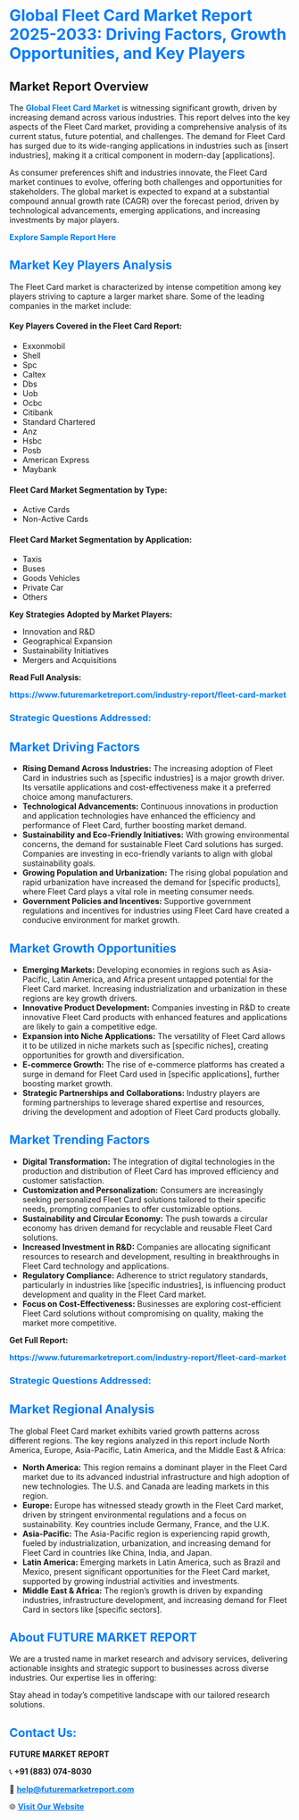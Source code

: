 <h1 style="color: #007BFF;">Global Fleet Card Market Report 2025-2033: Driving Factors, Growth Opportunities, and Key Players</h1>

<section id="overview">
<h2>Market Report Overview</h2>
<p>The <a href="https://www.futuremarketreport.com/industry-report/fleet-card-market" style="color: #007BFF; text-decoration: none;"><strong>Global Fleet Card Market</strong></a> is witnessing significant growth, driven by increasing demand across various industries. This report delves into the key aspects of the Fleet Card market, providing a comprehensive analysis of its current status, future potential, and challenges. The demand for Fleet Card has surged due to its wide-ranging applications in industries such as [insert industries], making it a critical component in modern-day [applications].</p>
<p>As consumer preferences shift and industries innovate, the Fleet Card market continues to evolve, offering both challenges and opportunities for stakeholders. The global market is expected to expand at a substantial compound annual growth rate (CAGR) over the forecast period, driven by technological advancements, emerging applications, and increasing investments by major players.</p>
</section>

<section id="overview">
<p><a href="https://www.futuremarketreport.com/request-sample/reportId=30315" style="color: #007BFF; text-decoration: none;"><strong>Explore Sample Report Here</strong></a></p>
</section>

<section id="key-players">
<h2 style="color: #007BFF;">Market Key Players Analysis</h2>
<p>The Fleet Card market is characterized by intense competition among key players striving to capture a larger market share. Some of the leading companies in the market include:</p>
<h4>Key Players Covered in the Fleet Card Report:</h4>
<ul><li>Exxonmobil</li><li>Shell</li><li>Spc</li><li>Caltex</li><li>Dbs</li><li>Uob</li><li>Ocbc</li><li>Citibank</li><li>Standard Chartered</li><li>Anz</li><li>Hsbc</li><li>Posb</li><li>American Express</li><li>Maybank</li></ul>
<h4>Fleet Card Market Segmentation by Type:</h4>
<ul><li>Active Cards</li><li>Non-Active Cards</li></ul>

<h4>Fleet Card Market Segmentation by Application:</h4>
<ul><li>Taxis</li><li>Buses</li><li>Goods Vehicles</li><li>Private Car</li><li>Others</li></ul>
<p><strong>Key Strategies Adopted by Market Players:</strong></p>
<ul>
<li>Innovation and R&D</li>
<li>Geographical Expansion</li>
<li>Sustainability Initiatives</li>
<li>Mergers and Acquisitions</li>
</ul>
</section>

<section>
<p><strong>Read Full Analysis: </strong></p><a href="https://www.futuremarketreport.com/industry-report/fleet-card-market" style="color: #007BFF; text-decoration: none;"><strong>https://www.futuremarketreport.com/industry-report/fleet-card-market</strong></a>
<h3 style="color: #007BFF;">Strategic Questions Addressed:</h3>
</section>

<section id="driving-factors">
<h2 style="color: #007BFF;">Market Driving Factors</h2>
<ul>
<li><strong>Rising Demand Across Industries:</strong> The increasing adoption of Fleet Card in industries such as [specific industries] is a major growth driver. Its versatile applications and cost-effectiveness make it a preferred choice among manufacturers.</li>
<li><strong>Technological Advancements:</strong> Continuous innovations in production and application technologies have enhanced the efficiency and performance of Fleet Card, further boosting market demand.</li>
<li><strong>Sustainability and Eco-Friendly Initiatives:</strong> With growing environmental concerns, the demand for sustainable Fleet Card solutions has surged. Companies are investing in eco-friendly variants to align with global sustainability goals.</li>
<li><strong>Growing Population and Urbanization:</strong> The rising global population and rapid urbanization have increased the demand for [specific products], where Fleet Card plays a vital role in meeting consumer needs.</li>
<li><strong>Government Policies and Incentives:</strong> Supportive government regulations and incentives for industries using Fleet Card have created a conducive environment for market growth.</li>
</ul>
</section>

<section id="growth-opportunities">
<h2 style="color: #007BFF;">Market Growth Opportunities</h2>
<ul>
<li><strong>Emerging Markets:</strong> Developing economies in regions such as Asia-Pacific, Latin America, and Africa present untapped potential for the Fleet Card market. Increasing industrialization and urbanization in these regions are key growth drivers.</li>
<li><strong>Innovative Product Development:</strong> Companies investing in R&D to create innovative Fleet Card products with enhanced features and applications are likely to gain a competitive edge.</li>
<li><strong>Expansion into Niche Applications:</strong> The versatility of Fleet Card allows it to be utilized in niche markets such as [specific niches], creating opportunities for growth and diversification.</li>
<li><strong>E-commerce Growth:</strong> The rise of e-commerce platforms has created a surge in demand for Fleet Card used in [specific applications], further boosting market growth.</li>
<li><strong>Strategic Partnerships and Collaborations:</strong> Industry players are forming partnerships to leverage shared expertise and resources, driving the development and adoption of Fleet Card products globally.</li>
</ul>
</section>

<section id="trending-factors">
<h2 style="color: #007BFF;">Market Trending Factors</h2>
<ul>
<li><strong>Digital Transformation:</strong> The integration of digital technologies in the production and distribution of Fleet Card has improved efficiency and customer satisfaction.</li>
<li><strong>Customization and Personalization:</strong> Consumers are increasingly seeking personalized Fleet Card solutions tailored to their specific needs, prompting companies to offer customizable options.</li>
<li><strong>Sustainability and Circular Economy:</strong> The push towards a circular economy has driven demand for recyclable and reusable Fleet Card solutions.</li>
<li><strong>Increased Investment in R&D:</strong> Companies are allocating significant resources to research and development, resulting in breakthroughs in Fleet Card technology and applications.</li>
<li><strong>Regulatory Compliance:</strong> Adherence to strict regulatory standards, particularly in industries like [specific industries], is influencing product development and quality in the Fleet Card market.</li>
<li><strong>Focus on Cost-Effectiveness:</strong> Businesses are exploring cost-efficient Fleet Card solutions without compromising on quality, making the market more competitive.</li>
</ul>
</section>

<section>
<p><strong>Get Full Report: </strong></p><a href="https://www.futuremarketreport.com/industry-report/fleet-card-market" style="color: #007BFF; text-decoration: none;"><strong>https://www.futuremarketreport.com/industry-report/fleet-card-market</strong></a>
<h3 style="color: #007BFF;">Strategic Questions Addressed:</h3>
</section>


<section id="regional-analysis">
<h2 style="color: #007BFF;">Market Regional Analysis</h2>
<p>The global Fleet Card market exhibits varied growth patterns across different regions. The key regions analyzed in this report include North America, Europe, Asia-Pacific, Latin America, and the Middle East & Africa:</p>
<ul>
<li><strong>North America:</strong> This region remains a dominant player in the Fleet Card market due to its advanced industrial infrastructure and high adoption of new technologies. The U.S. and Canada are leading markets in this region.</li>
<li><strong>Europe:</strong> Europe has witnessed steady growth in the Fleet Card market, driven by stringent environmental regulations and a focus on sustainability. Key countries include Germany, France, and the U.K.</li>
<li><strong>Asia-Pacific:</strong> The Asia-Pacific region is experiencing rapid growth, fueled by industrialization, urbanization, and increasing demand for Fleet Card in countries like China, India, and Japan.</li>
<li><strong>Latin America:</strong> Emerging markets in Latin America, such as Brazil and Mexico, present significant opportunities for the Fleet Card market, supported by growing industrial activities and investments.</li>
<li><strong>Middle East & Africa:</strong> The region’s growth is driven by expanding industries, infrastructure development, and increasing demand for Fleet Card in sectors like [specific sectors].</li>
</ul>
</section>

<footer>
<h2 style="color: #007BFF;">About FUTURE MARKET REPORT</h2>
<p>We are a trusted name in market research and advisory services, delivering actionable insights and strategic support to businesses across diverse industries. Our expertise lies in offering:</p>

<p>Stay ahead in today’s competitive landscape with our tailored research solutions.</p>

<h2 style="color: #007BFF;">Contact Us:</h2>
<p><strong>FUTURE MARKET REPORT</strong></p>
<p>📞 <strong>+91 (883) 074-8030</strong></p>
<p>📧 <strong><a href="mailto:help@futuremarketreport.com" style="color: #007BFF;">help@futuremarketreport.com</a></strong></p>
<p>🌐 <strong><a href="https://www.futuremarketreport.com/" style="color: #007BFF;">Visit Our Website</a></strong></p>
</footer>